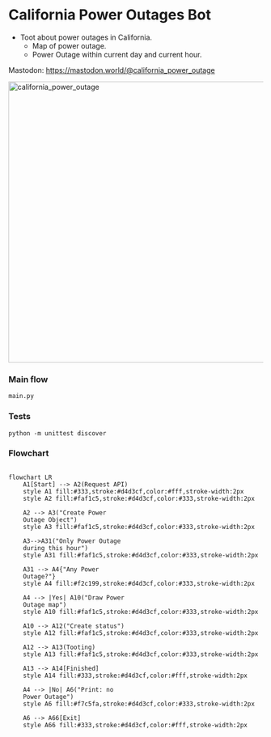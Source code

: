 # California Power Outages Bot
- Toot about power outages in California.
  - Map of power outage.
  - Power Outage within current day and current hour.
  
Mastodon: https://mastodon.world/@california_power_outage
  
  <img width="556" alt="california_power_outage" src="https://user-images.githubusercontent.com/20311850/230490132-fbec7077-c027-49e1-bae7-72737b091766.png">

### Main flow
```
main.py
```

### Tests
```
python -m unittest discover
```

### Flowchart 
```mermaid

flowchart LR
    A1[Start] --> A2(Request API)
    style A1 fill:#333,stroke:#d4d3cf,color:#fff,stroke-width:2px
    style A2 fill:#faf1c5,stroke:#d4d3cf,color:#333,stroke-width:2px

    A2 --> A3("Create Power 
    Outage Object")
    style A3 fill:#faf1c5,stroke:#d4d3cf,color:#333,stroke-width:2px

    A3-->A31("Only Power Outage 
    during this hour")
    style A31 fill:#faf1c5,stroke:#d4d3cf,color:#333,stroke-width:2px

    A31 --> A4{"Any Power 
    Outage?"}
    style A4 fill:#f2c199,stroke:#d4d3cf,color:#333,stroke-width:2px

    A4 --> |Yes| A10("Draw Power 
    Outage map")
    style A10 fill:#faf1c5,stroke:#d4d3cf,color:#333,stroke-width:2px

    A10 --> A12("Create status")
    style A12 fill:#faf1c5,stroke:#d4d3cf,color:#333,stroke-width:2px

    A12 --> A13(Tooting)
    style A13 fill:#faf1c5,stroke:#d4d3cf,color:#333,stroke-width:2px

    A13 --> A14[Finished]
    style A14 fill:#333,stroke:#d4d3cf,color:#fff,stroke-width:2px

    A4 --> |No| A6("Print: no 
    Power Outage")
    style A6 fill:#f7c5fa,stroke:#d4d3cf,color:#333,stroke-width:2px

    A6 --> A66[Exit] 
    style A66 fill:#333,stroke:#d4d3cf,color:#fff,stroke-width:2px


```
